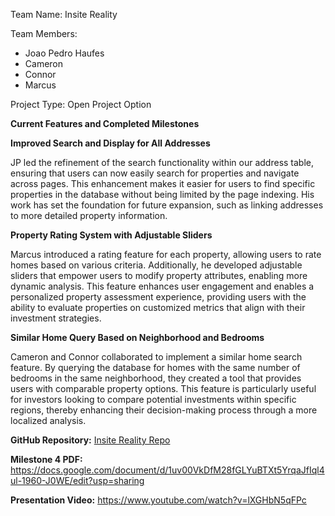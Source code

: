 Team Name: Insite Reality

Team Members:

- Joao Pedro Haufes
- Cameron
- Connor
- Marcus

Project Type: Open Project Option

**Current Features and Completed Milestones**

**Improved Search and Display for All Addresses**

JP led the refinement of the search functionality within our address table, ensuring that users can now easily search for properties and navigate across pages. This enhancement makes it easier for users to find specific properties in the database without being limited by the page indexing. His work has set the foundation for future expansion, such as linking addresses to more detailed property information.

**Property Rating System with Adjustable Sliders**

Marcus introduced a rating feature for each property, allowing users to rate homes based on various criteria. Additionally, he developed adjustable sliders that empower users to modify property attributes, enabling more dynamic analysis. This feature enhances user engagement and enables a personalized property assessment experience, providing users with the ability to evaluate properties on customized metrics that align with their investment strategies.

**Similar Home Query Based on Neighborhood and Bedrooms**

Cameron and Connor collaborated to implement a similar home search feature. By querying the database for homes with the same number of bedrooms in the same neighborhood, they created a tool that provides users with comparable property options. This feature is particularly useful for investors looking to compare potential investments within specific regions, thereby enhancing their decision-making process through a more localized analysis.


**GitHub Repository:** [Insite Reality Repo](https://github.com/cameronmorganDuke/CS316-Project)

**Milestone 4 PDF:** https://docs.google.com/document/d/1uv00VkDfM28fGLYuBTXt5YrqaJfIql4ul-1960-J0WE/edit?usp=sharing

**Presentation Video:** https://www.youtube.com/watch?v=lXGHbN5qFPc

